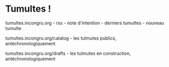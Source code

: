 # Tumultes !

tumultes.incongru.org
    - rss
    - note d'intention
    - derniers tumultes
    - nouveau tumulte

tumultes.incongru.org/catalog
    - les tulmutes publics, antéchronologiquement

tumultes.incongru.org/drafts
    - les tulmutes en construction, antéchronologiquement
